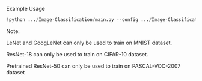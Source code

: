 Example Usage

```python
!python .../Image-Classification/main.py --config .../Image-Classification/config/config.yaml
```

Note:

LeNet and GoogLeNet can only be used to train on MNIST dataset.

ResNet-18 can only be used to train on CIFAR-10 dataset.

Pretrained ResNet-50 can only be used to train on PASCAL-VOC-2007 dataset 
